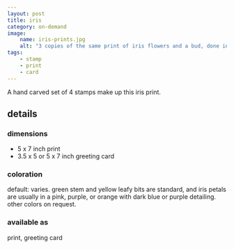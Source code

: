 ```yaml
---
layout: post
title: iris
category: on-demand
image: 
    name: iris-prints.jpg
    alt: "3 copies of the same print of iris flowers and a bud, done in slightly varied color schemes."
tags:
    - stamp
    - print
    - card
---
```


A hand carved set of 4 stamps make up this iris print.

## details

### dimensions

- 5 x 7 inch print
- 3.5 x 5 or 5 x 7 inch greeting card

### coloration

default: varies. green stem and yellow leafy bits are standard, and iris petals are usually in a pink, purple, or orange with dark blue or purple detailing. other colors on request.

### available as

print, greeting card
